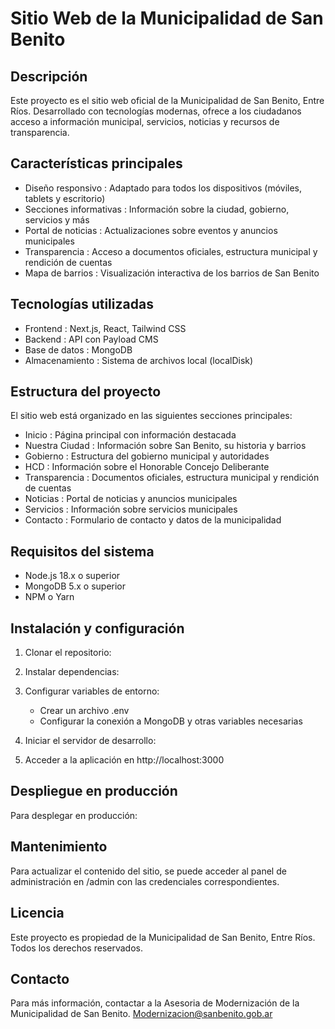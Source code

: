 # Sitio Web de la Municipalidad de San Benito

## Descripción

Este proyecto es el sitio web oficial de la Municipalidad de San Benito, Entre Ríos. Desarrollado con tecnologías modernas, ofrece a los ciudadanos acceso a información municipal, servicios, noticias y recursos de transparencia.

## Características principales

- Diseño responsivo : Adaptado para todos los dispositivos (móviles, tablets y escritorio)
- Secciones informativas : Información sobre la ciudad, gobierno, servicios y más
- Portal de noticias : Actualizaciones sobre eventos y anuncios municipales
- Transparencia : Acceso a documentos oficiales, estructura municipal y rendición de cuentas
- Mapa de barrios : Visualización interactiva de los barrios de San Benito

## Tecnologías utilizadas

- Frontend : Next.js, React, Tailwind CSS
- Backend : API con Payload CMS
- Base de datos : MongoDB
- Almacenamiento : Sistema de archivos local (localDisk)

## Estructura del proyecto

El sitio web está organizado en las siguientes secciones principales:

- Inicio : Página principal con información destacada
- Nuestra Ciudad : Información sobre San Benito, su historia y barrios
- Gobierno : Estructura del gobierno municipal y autoridades
- HCD : Información sobre el Honorable Concejo Deliberante
- Transparencia : Documentos oficiales, estructura municipal y rendición de cuentas
- Noticias : Portal de noticias y anuncios municipales
- Servicios : Información sobre servicios municipales
- Contacto : Formulario de contacto y datos de la municipalidad

## Requisitos del sistema

- Node.js 18.x o superior
- MongoDB 5.x o superior
- NPM o Yarn

## Instalación y configuración

1. Clonar el repositorio:
2. Instalar dependencias:
3. Configurar variables de entorno:

   - Crear un archivo .env
   - Configurar la conexión a MongoDB y otras variables necesarias

4. Iniciar el servidor de desarrollo:
5. Acceder a la aplicación en http://localhost:3000

## Despliegue en producción

Para desplegar en producción:

## Mantenimiento

Para actualizar el contenido del sitio, se puede acceder al panel de administración en /admin con las credenciales correspondientes.

## Licencia

Este proyecto es propiedad de la Municipalidad de San Benito, Entre Ríos. Todos los derechos reservados.

## Contacto

Para más información, contactar a la Asesoria de Modernización de la Municipalidad de San Benito.
Modernizacion@sanbenito.gob.ar
